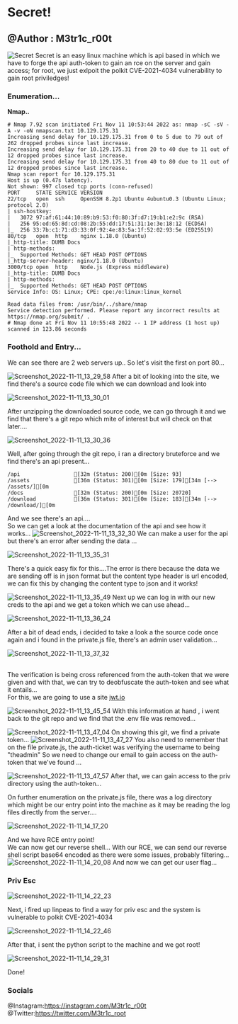 # Secret!
## @Author : M3tr1c_r00t
![Secret](https://user-images.githubusercontent.com/99975622/209347889-7a75b535-d2c7-44cc-8bd3-cb8757b519d1.png)
Secret is an easy linux machine which is api based in which we have to forge the api auth-token to gain an rce on the server and gain access; for root, we just exlpoit the polkit CVE-2021-4034 vulnerability to gain root priviledges!

### Enumeration...
**__Nmap..__**
```
# Nmap 7.92 scan initiated Fri Nov 11 10:53:44 2022 as: nmap -sC -sV -A -v -oN nmapscan.txt 10.129.175.31
Increasing send delay for 10.129.175.31 from 0 to 5 due to 79 out of 262 dropped probes since last increase.
Increasing send delay for 10.129.175.31 from 20 to 40 due to 11 out of 12 dropped probes since last increase.
Increasing send delay for 10.129.175.31 from 40 to 80 due to 11 out of 12 dropped probes since last increase.
Nmap scan report for 10.129.175.31
Host is up (0.47s latency).
Not shown: 997 closed tcp ports (conn-refused)
PORT     STATE SERVICE VERSION
22/tcp   open  ssh     OpenSSH 8.2p1 Ubuntu 4ubuntu0.3 (Ubuntu Linux; protocol 2.0)
| ssh-hostkey: 
|   3072 97:af:61:44:10:89:b9:53:f0:80:3f:d7:19:b1:e2:9c (RSA)
|   256 95:ed:65:8d:cd:08:2b:55:dd:17:51:31:1e:3e:18:12 (ECDSA)
|_  256 33:7b:c1:71:d3:33:0f:92:4e:83:5a:1f:52:02:93:5e (ED25519)
80/tcp   open  http    nginx 1.18.0 (Ubuntu)
|_http-title: DUMB Docs
| http-methods: 
|_  Supported Methods: GET HEAD POST OPTIONS
|_http-server-header: nginx/1.18.0 (Ubuntu)
3000/tcp open  http    Node.js (Express middleware)
|_http-title: DUMB Docs
| http-methods: 
|_  Supported Methods: GET HEAD POST OPTIONS
Service Info: OS: Linux; CPE: cpe:/o:linux:linux_kernel

Read data files from: /usr/bin/../share/nmap
Service detection performed. Please report any incorrect results at https://nmap.org/submit/ .
# Nmap done at Fri Nov 11 10:55:48 2022 -- 1 IP address (1 host up) scanned in 123.86 seconds

```
### Foothold and Entry...
We can see there are 2 web servers up.. So let's visit the first on port 80...

![Screenshot_2022-11-11_13_29_58](https://user-images.githubusercontent.com/99975622/209348304-f54c035a-2392-436c-8fcf-b516c070e871.png)
After a bit of looking into the site, we find there's a source code file which we can download and look into

![Screenshot_2022-11-11_13_30_01](https://user-images.githubusercontent.com/99975622/209348410-0789baae-8841-4f50-994b-601a2c1055f5.png)

After unzipping the downloaded source code, we can go through it and we find that there's a git repo which mite of interest but will check on that later....

![Screenshot_2022-11-11_13_30_36](https://user-images.githubusercontent.com/99975622/209348714-9a273593-919f-4b92-807a-b6f223c9fb9e.png)

Well, after going through the git repo, i ran a directory bruteforce and we find there's an api present...

```
/api                 [32m (Status: 200)[0m [Size: 93]
/assets              [36m (Status: 301)[0m [Size: 179][34m [--> /assets/][0m
/docs                [32m (Status: 200)[0m [Size: 20720]
/download            [36m (Status: 301)[0m [Size: 183][34m [--> /download/][0m
```
And we see there's an api....
<br> So we can get a look at the documentation of the api and see how it works...
![Screenshot_2022-11-11_13_32_30](https://user-images.githubusercontent.com/99975622/209349098-dd57b65c-2f1b-4ec1-a6fb-763e2057ede7.png)
We can make a user for the api but there's an error after sending the data ...

![Screenshot_2022-11-11_13_35_31](https://user-images.githubusercontent.com/99975622/209349213-e3f81a71-adc6-4e80-8d01-34f668c50e7c.png)

There's a quick easy fix for this....The error is there because the data we are sending off is in json format but the content type header is url encoded, we can fix this by changing the content type to json and it works!

![Screenshot_2022-11-11_13_35_49](https://user-images.githubusercontent.com/99975622/209349430-5591b5b0-adc5-45cc-af73-d95d62cbe4c6.png)
Next up we can log in with our new creds to the api and we get a token which we can use ahead...

![Screenshot_2022-11-11_13_36_24](https://user-images.githubusercontent.com/99975622/209349657-158d2dde-e0e3-4bdb-99a4-ea340fa2c003.png)

After a bit of dead ends, i decided to take a look a the source code once again and i found in the private.js file, there's an admin user validation...

![Screenshot_2022-11-11_13_37_32](https://user-images.githubusercontent.com/99975622/209350393-6fbe934f-e688-4d65-a551-120f476c5233.png)

<br> The verification is being cross referenced from the auth-token that we were given and with that, we can try to deobfuscate the auth-token and see what it entails...
<br>For this, we are going to use a site <a href="jwt.io">jwt.io</a>

![Screenshot_2022-11-11_13_45_54](https://user-images.githubusercontent.com/99975622/209350401-f22e5f4d-ce44-47ca-88c1-b5307754a6ca.png)
With this information at hand , i went back to the git repo and we find that the .env file was removed...

![Screenshot_2022-11-11_13_47_04](https://user-images.githubusercontent.com/99975622/209350860-95b54190-abba-4300-acf4-3558d3f4562a.png)
On showing this git, we find a private token...
![Screenshot_2022-11-11_13_47_27](https://user-images.githubusercontent.com/99975622/209351009-bf4fd5a5-15c8-45bb-be21-eaf58e2e7833.png)
You also need to remember that on the 
file private.js, the auth-ticket was verifying the username to being "theadmin" So we  need to change our 
email to gain access on the auth-token that we've found ...


![Screenshot_2022-11-11_13_47_57](https://user-images.githubusercontent.com/99975622/209351825-75345d22-d622-4bab-891b-a43d7c0ea5af.png)
After that, we can gain access to the priv directory using the auth-token...


On further enumeration on the private.js file, there was a log directory which might be our entry point into the machine as it may be reading the log files directly from the server....


![Screenshot_2022-11-11_14_17_20](https://user-images.githubusercontent.com/99975622/209352210-f1b32dde-27d2-488e-952b-97027250867a.png)

And we have RCE entry point!
<br> We can now get our reverse shell...
With our RCE, we can send our reverse shell script base64 encoded as there were some issues, probably filtering...
![Screenshot_2022-11-11_14_20_08](https://user-images.githubusercontent.com/99975622/209352552-03ce62ed-989d-40f0-ade8-8cdf22e3c877.png)
And now we can get our user flag...
### Priv Esc
![Screenshot_2022-11-11_14_22_23](https://user-images.githubusercontent.com/99975622/209352629-0328b116-6d44-413f-b25e-e682de97aa70.png)

Next, i fired up linpeas to find a way for priv esc and the system is vulnerable to polkit CVE-2021-4034

![Screenshot_2022-11-11_14_22_46](https://user-images.githubusercontent.com/99975622/209352817-dffc1594-6a92-445b-8b09-749dabdef51c.png)

After that, i sent the python script to the machine and we got root!

![Screenshot_2022-11-11_14_29_31](https://user-images.githubusercontent.com/99975622/209352911-2f1d3335-ae9e-4408-b665-8d4e6062ec0c.png)

Done!
### Socials
@Instagram:https://instagram.com/M3tr1c_r00t
<br>@Twitter:https://twitter.com/M3tr1c_root
